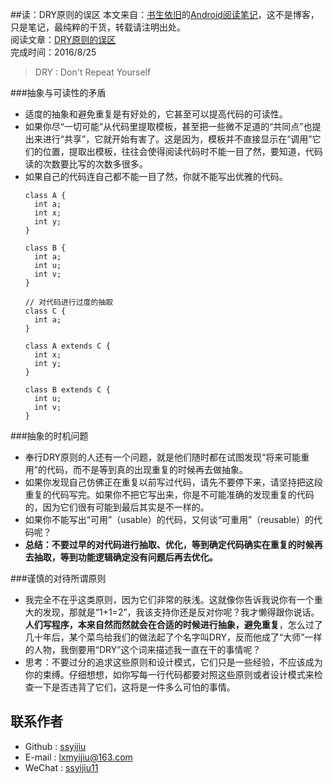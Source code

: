 ##读：DRY原则的误区
本文来自：[书生依旧](https://github.com/ssyijiu)的[Android阅读笔记](https://github.com/ssyijiu/Android-ReadingNotes)，这不是博客，只是笔记，最纯粹的干货，转载请注明出处。     
阅读文章：[DRY原则的误区](http://www.yinwang.org/blog-cn/2015/06/14/dry-principle)  
完成时间：2016/8/25

> DRY : Don't Repeat Yourself  

###抽象与可读性的矛盾
- 适度的抽象和避免重复是有好处的，它甚至可以提高代码的可读性。
- 如果你尽“一切可能”从代码里提取模板，甚至把一些微不足道的“共同点”也提出来进行“共享”，它就开始有害了。这是因为，模板并不直接显示在“调用”它们的位置，提取出模板，往往会使得阅读代码时不能一目了然，要知道，代码读的次数要比写的次数多很多。
- 如果自己的代码连自己都不能一目了然，你就不能写出优雅的代码。
    ```
    class A {
      int a;
      int x;
      int y;
    }
    
    class B {
      int a;
      int u;
      int v;
    }
    ```
    ```
    // 对代码进行过度的抽取
    class C {
      int a;
    }
    
    class A extends C {
      int x;
      int y;
    }
    
    class B extends C {
      int u;
      int v;
    }
    ```

###抽象的时机问题
- 奉行DRY原则的人还有一个问题，就是他们随时都在试图发现“将来可能重用”的代码，而不是等到真的出现重复的时候再去做抽象。
- 如果你发现自己仿佛正在重复以前写过代码，请先不要停下来，请坚持把这段重复的代码写完。如果你不把它写出来，你是不可能准确的发现重复的代码的，因为它们很有可能到最后其实是不一样的。
- 如果你不能写出“可用”（usable）的代码，又何谈“可重用”（reusable）的代码呢？
- **总结：不要过早的对代码进行抽取、优化，等到确定代码确实在重复的时候再去抽取，等到功能逻辑确定没有问题后再去优化。**

###谨慎的对待所谓原则
- 我完全不在乎这类原则，因为它们非常的肤浅。这就像你告诉我说你有一个重大的发现，那就是“1+1=2”，我该支持你还是反对你呢？我才懒得跟你说话。**人们写程序，本来自然而然就会在合适的时候进行抽象，避免重复**，怎么过了几十年后，某个菜鸟给我们的做法起了个名字叫DRY，反而他成了“大师”一样的人物，我倒要用“DRY”这个词来描述我一直在干的事情呢？
- 思考：不要过分的追求这些原则和设计模式，它们只是一些经验，不应该成为你的束缚。仔细想想，如你写每一行代码都要对照这些原则或者设计模式来检查一下是否违背了它们，这将是一件多么可怕的事情。

## 联系作者
- Github : [ssyijiu](https://github.com/ssyijiu)
- E-mail : lxmyijiu@163.com
- WeChat : [ssyijiu11](http://obe5pxv6t.bkt.clouddn.com/weixin.jpg)
